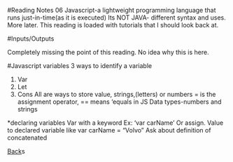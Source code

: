 #Reading Notes 06
Javascript-a lightweight programming language that runs just-in-time(as it is executed) Its NOT JAVA- different syntax and uses. More later. This reading is loaded with tutorials that I should look back at.

 #Inputs/Outputs

Completely missing the point of this reading. No idea why this is here.

#Javascript variables
3 ways to identify a variable
1. Var
2. Let
3. Cons
All are ways to store value, strings,(letters) or numbers
= is the assignment operator, 
== means ‘equals in JS
Data types-numbers and strings

*declaring variables
Var with a keyword
Ex: ‘var carName’
Or assign. Value to declared variable like  var carName = “Volvo”
Ask about definition of concatenated

[Back](README.md)s